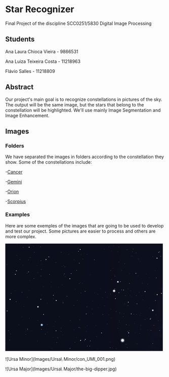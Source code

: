 # Star Recognizer
Final Project of the discipline SCC0251/5830 Digital Image Processing

## Students
Ana Laura Chioca Vieira - 9866531

Ana Luiza Teixeira Costa - 11218963

Flávio Salles - 11218809

## Abstract
Our project's main goal is to recognize constellations in pictures of the sky. The output will be the same image, but the stars that belong to the constellation will be highlighted. We'll use mainly Image Segmentation and Image Enhancement.

## Images

### Folders

We have separated the images in folders according to the constellation they show. Some of the constellations include:

-[Cancer](Images/Cancer) 

-[Gemini](Images/Gemini) 

-[Orion](Images/Orion)

-[Scorpius](Images/Scorpius) 


### Examples
Here are some exemples of the images that are going to be used to develop and test our project. Some pictures are easier to process and others are more complex.

![Cancer](Images/Cancer/con_CNC_001.png)



![Ursa Minor](Images/Ursa\ Minor/con_UMI_001.png)



![Ursa Major](Images/Ursa\ Major/the-big-dipper.jpg)




